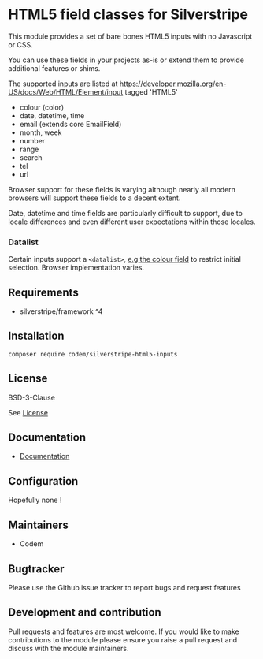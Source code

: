 # HTML5 field classes for Silverstripe

This module provides a set of bare bones HTML5 inputs with no Javascript or CSS.

You can use these fields in your projects as-is or extend them to provide additional features or shims.

The supported inputs are listed at https://developer.mozilla.org/en-US/docs/Web/HTML/Element/input tagged 'HTML5'

+ colour (color)
+ date, datetime, time
+ email (extends core EmailField)
+ month, week
+ number
+ range
+ search
+ tel
+ url

Browser support for these fields is varying although nearly all modern browsers will support these fields to a decent extent.

Date, datetime and time fields are particularly difficult to support, due to locale differences and even different user expectations within those locales.

### Datalist

Certain inputs support a `<datalist>`, [e.g the colour field](./docs/en/002_inputs.md) to restrict initial selection. Browser implementation varies.


## Requirements

+ silverstripe/framework ^4

## Installation

```shell
composer require codem/silverstripe-html5-inputs
```

## License

BSD-3-Clause

See [License](./LICENSE.md)

## Documentation

* [Documentation](./docs/en/001_index.md)


## Configuration

Hopefully none !

## Maintainers

+ Codem


## Bugtracker

Please use the Github issue tracker to report bugs and request features

## Development and contribution

Pull requests and features are most welcome. If you would like to make contributions to the module please ensure you raise a pull request and discuss with the module maintainers.
